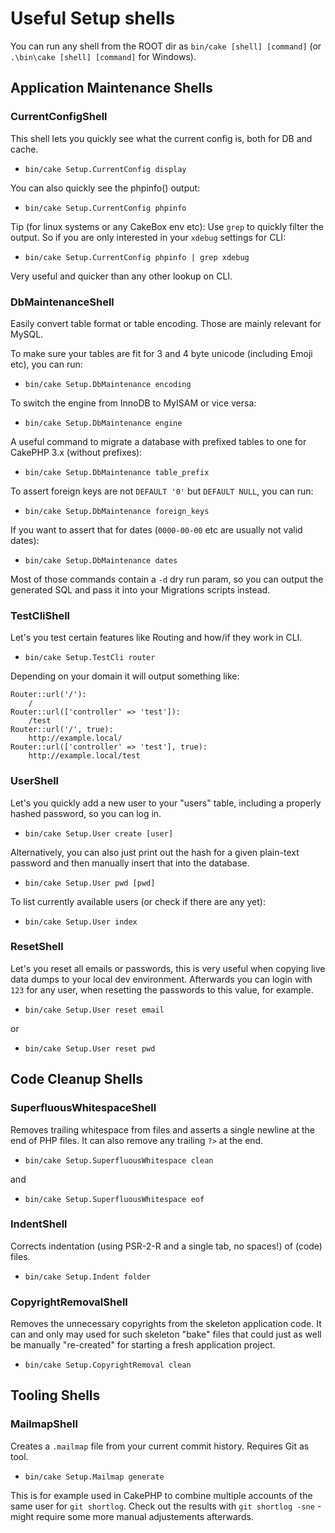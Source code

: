 # Useful Setup shells

You can run any shell from the ROOT dir as `bin/cake [shell] [command]` (or `.\bin\cake [shell] [command]` for Windows).


## Application Maintenance Shells

### CurrentConfigShell
This shell lets you quickly see what the current config is, both for DB and cache.

- `bin/cake Setup.CurrentConfig display`

You can also quickly see the phpinfo() output:

- `bin/cake Setup.CurrentConfig phpinfo`

Tip (for linux systems or any CakeBox env etc): Use `grep` to quickly filter the output.
So if you are only interested in your `xdebug` settings for CLI:

- `bin/cake Setup.CurrentConfig phpinfo | grep xdebug`

Very useful and quicker than any other lookup on CLI.

### DbMaintenanceShell
Easily convert table format or table encoding. Those are mainly relevant for MySQL.

To make sure your tables are fit for 3 and 4 byte unicode (including Emoji etc), you can run:

- `bin/cake Setup.DbMaintenance encoding`

To switch the engine from InnoDB to MyISAM or vice versa:

- `bin/cake Setup.DbMaintenance engine`

A useful command to migrate a database with prefixed tables to one for CakePHP 3.x (without prefixes):

- `bin/cake Setup.DbMaintenance table_prefix`

To assert foreign keys are not `DEFAULT '0'` but `DEFAULT NULL`, you can run:

- `bin/cake Setup.DbMaintenance foreign_keys`

If you want to assert that for dates (`0000-00-00` etc are usually not valid dates):

- `bin/cake Setup.DbMaintenance dates`

Most of those commands contain a `-d` dry run param, so you can output the generated SQL and pass it into your Migrations scripts instead.


### TestCliShell
Let's you test certain features like Routing and how/if they work in CLI.

- `bin/cake Setup.TestCli router`

Depending on your domain it will output something like:
```
Router::url('/'):
    /
Router::url(['controller' => 'test']):
    /test
Router::url('/', true):
    http://example.local/
Router::url(['controller' => 'test'], true):
    http://example.local/test
```

### UserShell
Let's you quickly add a new user to your "users" table, including a properly hashed password, so
you can log in.

- `bin/cake Setup.User create [user]`

Alternatively, you can also just print out the hash for a given plain-text password and then manually insert that into the database.

- `bin/cake Setup.User pwd [pwd]`

To list currently available users (or check if there are any yet):
- `bin/cake Setup.User index`

### ResetShell
Let's you reset all emails or passwords, this is very useful when copying live data dumps to your local dev
environment. Afterwards you can login with `123` for any user, when resetting the passwords to this value, for example.

- `bin/cake Setup.User reset email`

or

- `bin/cake Setup.User reset pwd`

## Code Cleanup Shells

### SuperfluousWhitespaceShell
Removes trailing whitespace from files and asserts a single newline at the end of PHP files.
It can also remove any trailing `?>` at the end.

- `bin/cake Setup.SuperfluousWhitespace clean`

and

- `bin/cake Setup.SuperfluousWhitespace eof`

### IndentShell
Corrects indentation (using PSR-2-R and a single tab, no spaces!) of (code) files.

- `bin/cake Setup.Indent folder `

### CopyrightRemovalShell
Removes the unnecessary copyrights from the skeleton application code.
It can and only may used for such skeleton "bake" files that could just as well be manually "re-created" for starting a fresh application project.

- `bin/cake Setup.CopyrightRemoval clean`

## Tooling Shells

### MailmapShell
Creates a `.mailmap` file from your current commit history. Requires Git as tool.

- `bin/cake Setup.Mailmap generate`

This is for example used in CakePHP to combine multiple accounts of the same user for `git shortlog`.
Check out the results with `git shortlog -sne` - might require some more manual adjustements afterwards.
